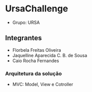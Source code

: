 # UrsaChallenge

* Grupo: URSA

## Integrantes

* Florbela Freitas Oliveira
* Jaquelline Aparecida C. B. de Sousa
* Caio Rocha Fernandes

### Arquitetura da solução

* MVC: Model, View e Cotroller
